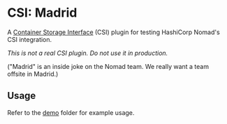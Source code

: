# CSI: Madrid

A [Container Storage Interface][CSI] (CSI) plugin for testing
HashiCorp Nomad's CSI integration.

_This is not a real CSI plugin.  Do not use it in production._

("Madrid" is an inside joke on the Nomad team.
 We really want a team offsite in Madrid.)

## Usage

Refer to the [demo](demo/) folder for example usage.

[CSI]: https://developer.hashicorp.com/nomad/docs/concepts/plugins/storage/csi

